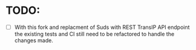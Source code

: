 # TODO:

* [ ] With this fork and replacment of Suds with REST TransIP API endpoint the existing tests and CI still need to be refactored to handle the changes made.
